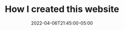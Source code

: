 ---
title: "How I created this website"
date: 2022-04-06T21:45:00-05:00
#hero: /images/posts/writing-posts/Warehouse.jpg
#hero: /images/posts/writing-posts/analytics.svg
description: How to create a personal portfolio website using Hugo
theme: Toha
menu:
  sidebar:
    name: Personal Website 
    identifier: personal-website
    weight: 500
---